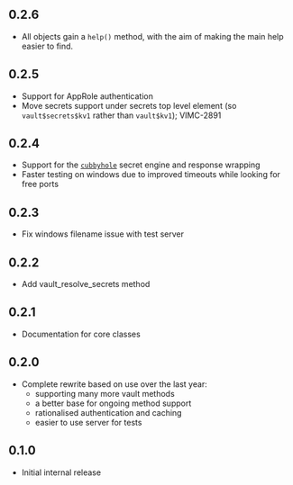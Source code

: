 ## 0.2.6

* All objects gain a `help()` method, with the aim of making the main help easier to find.

## 0.2.5

* Support for AppRole authentication
* Move secrets support under secrets top level element (so `vault$secrets$kv1` rather than `vault$kv1`); VIMC-2891

## 0.2.4

* Support for the [`cubbyhole`](https://www.vaultproject.io/docs/secrets/cubbyhole/index.html) secret engine and response wrapping
* Faster testing on windows due to improved timeouts while looking for free ports

## 0.2.3

* Fix windows filename issue with test server

## 0.2.2

* Add vault_resolve_secrets method

## 0.2.1

* Documentation for core classes

## 0.2.0

* Complete rewrite based on use over the last year:
  - supporting many more vault methods
  - a better base for ongoing method support
  - rationalised authentication and caching
  - easier to use server for tests

## 0.1.0

* Initial internal release
